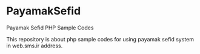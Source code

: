 # PayamakSefid
Payamak Sefid PHP Sample Codes

This repository is about php sample codes for using payamak sefid system in web.sms.ir address.
